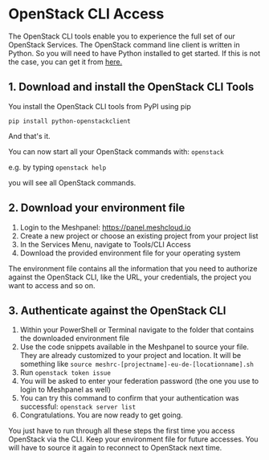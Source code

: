 # OpenStack CLI Access

The OpenStack CLI tools enable you to experience the full set of our OpenStack Services. The OpenStack command line client is written in Python. So you will need to have Python installed to get started. If this is not the case, you can get it from [here.](https://www.python.org/downloads/)

## 1. Download and install the OpenStack CLI Tools

You install the OpenStack CLI tools from PyPI using pip

```
pip install python-openstackclient
```

And that's it. 

You can now start all your OpenStack commands with: `openstack`

e.g. by typing `openstack help`

you will see all OpenStack commands. 

## 2. Download your environment file

1. Login to the Meshpanel: https://panel.meshcloud.io
2. Create a new project or choose an existing project from your project list
3. In the Services Menu, navigate to Tools/CLI Access
4. Download the provided environment file for your operating system

The environment file contains all the information that you need to authorize against the OpenStack CLI, like the URL, your credentials, the project you want to access and so on.

## 3. Authenticate against the OpenStack CLI

1. Within your PowerShell or Terminal navigate to the folder that contains the downloaded environment file
2. Use the code snippets available in the Meshpanel to source your file. They are already customized to your project and location. It will be something like `source meshrc-[projectname]-eu-de-[locationname].sh`
3. Run `openstack token issue`
4. You will be asked to enter your federation password \(the one you use to login to Meshpanel as well\)
5. You can try this command to confirm that your authentication was successful: `openstack server list`
6. Congratulations. You are now ready to get going.

You just have to run through all these steps the first time you access OpenStack via the CLI. Keep your environment file for future accesses. You will have to source it again to reconnect to OpenStack next time.






